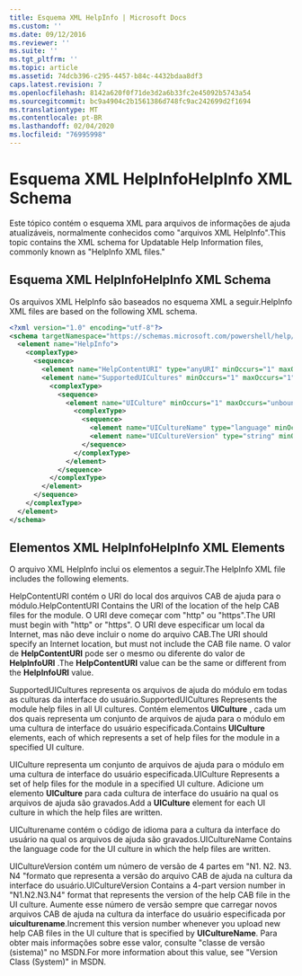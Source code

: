 ```yaml
---
title: Esquema XML HelpInfo | Microsoft Docs
ms.custom: ''
ms.date: 09/12/2016
ms.reviewer: ''
ms.suite: ''
ms.tgt_pltfrm: ''
ms.topic: article
ms.assetid: 74dcb396-c295-4457-b84c-4432bdaa8df3
caps.latest.revision: 7
ms.openlocfilehash: 8142a620f0f71de3d2a6b33fc2e45092b5743a54
ms.sourcegitcommit: bc9a4904c2b1561386d748fc9ac242699d2f1694
ms.translationtype: MT
ms.contentlocale: pt-BR
ms.lasthandoff: 02/04/2020
ms.locfileid: "76995998"
---
```

# <a name="helpinfo-xml-schema"></a><span data-ttu-id="38f32-102">Esquema XML HelpInfo</span><span class="sxs-lookup"><span data-stu-id="38f32-102">HelpInfo XML Schema</span></span>

<span data-ttu-id="38f32-103">Este tópico contém o esquema XML para arquivos de informações de ajuda atualizáveis, normalmente conhecidos como "arquivos XML HelpInfo".</span><span class="sxs-lookup"><span data-stu-id="38f32-103">This topic contains the XML schema for Updatable Help Information files, commonly known as "HelpInfo XML files."</span></span>

## <a name="helpinfo-xml-schema"></a><span data-ttu-id="38f32-104">Esquema XML HelpInfo</span><span class="sxs-lookup"><span data-stu-id="38f32-104">HelpInfo XML Schema</span></span>

<span data-ttu-id="38f32-105">Os arquivos XML HelpInfo são baseados no esquema XML a seguir.</span><span class="sxs-lookup"><span data-stu-id="38f32-105">HelpInfo XML files are based on the following XML schema.</span></span>

```xml
<?xml version="1.0" encoding="utf-8"?>
<schema targetNamespace="https://schemas.microsoft.com/powershell/help/2010/05" xmlns="http://www.w3.org/2001/XMLSchema">
  <element name="HelpInfo">
    <complexType>
      <sequence>
        <element name="HelpContentURI" type="anyURI" minOccurs="1" maxOccurs="1" />
        <element name="SupportedUICultures" minOccurs="1" maxOccurs="1">
          <complexType>
            <sequence>
              <element name="UICulture" minOccurs="1" maxOccurs="unbounded">
                <complexType>
                  <sequence>
                    <element name="UICultureName" type="language" minOccurs="1" maxOccurs="1" />
                    <element name="UICultureVersion" type="string" minOccurs="1" maxOccurs="1" />
                  </sequence>
                </complexType>
              </element>
            </sequence>
          </complexType>
        </element>
      </sequence>
    </complexType>
  </element>
</schema>
```

## <a name="helpinfo-xml-elements"></a><span data-ttu-id="38f32-106">Elementos XML HelpInfo</span><span class="sxs-lookup"><span data-stu-id="38f32-106">HelpInfo XML Elements</span></span>

<span data-ttu-id="38f32-107">O arquivo XML HelpInfo inclui os elementos a seguir.</span><span class="sxs-lookup"><span data-stu-id="38f32-107">The HelpInfo XML file includes the following elements.</span></span>

<span data-ttu-id="38f32-108">HelpContentURI contém o URI do local dos arquivos CAB de ajuda para o módulo.</span><span class="sxs-lookup"><span data-stu-id="38f32-108">HelpContentURI Contains the URI of the location of the help CAB files for the module.</span></span> <span data-ttu-id="38f32-109">O URI deve começar com "http" ou "https".</span><span class="sxs-lookup"><span data-stu-id="38f32-109">The URI must begin with "http" or "https".</span></span> <span data-ttu-id="38f32-110">O URI deve especificar um local da Internet, mas não deve incluir o nome do arquivo CAB.</span><span class="sxs-lookup"><span data-stu-id="38f32-110">The URI should specify an Internet location, but must not include the CAB file name.</span></span> <span data-ttu-id="38f32-111">O valor de **HelpContentURI** pode ser o mesmo ou diferente do valor de **HelpInfoURI** .</span><span class="sxs-lookup"><span data-stu-id="38f32-111">The **HelpContentURI** value can be the  same or different from the **HelpInfoURI** value.</span></span>

<span data-ttu-id="38f32-112">SupportedUICultures representa os arquivos de ajuda do módulo em todas as culturas da interface do usuário.</span><span class="sxs-lookup"><span data-stu-id="38f32-112">SupportedUICultures Represents the module help files in all UI cultures.</span></span> <span data-ttu-id="38f32-113">Contém elementos **UICulture** , cada um dos quais representa um conjunto de arquivos de ajuda para o módulo em uma cultura de interface do usuário especificada.</span><span class="sxs-lookup"><span data-stu-id="38f32-113">Contains **UICulture** elements, each of which represents a set of help files for the module in a specified UI culture.</span></span>

<span data-ttu-id="38f32-114">UICulture representa um conjunto de arquivos de ajuda para o módulo em uma cultura de interface do usuário especificada.</span><span class="sxs-lookup"><span data-stu-id="38f32-114">UICulture Represents a set of help files for the module in a specified UI culture.</span></span> <span data-ttu-id="38f32-115">Adicione um elemento **UICulture** para cada cultura de interface do usuário na qual os arquivos de ajuda são gravados.</span><span class="sxs-lookup"><span data-stu-id="38f32-115">Add a **UICulture** element for each UI culture in which the help files are written.</span></span>

<span data-ttu-id="38f32-116">UICulturename contém o código de idioma para a cultura da interface do usuário na qual os arquivos de ajuda são gravados.</span><span class="sxs-lookup"><span data-stu-id="38f32-116">UICultureName Contains the language code for the UI culture in which the help files are written.</span></span>

<span data-ttu-id="38f32-117">UICultureVersion contém um número de versão de 4 partes em "N1. N2. N3. N4 "formato que representa a versão do arquivo CAB de ajuda na cultura da interface do usuário.</span><span class="sxs-lookup"><span data-stu-id="38f32-117">UICultureVersion Contains a 4-part version number in "N1.N2.N3.N4" format that represents the version of the help CAB file in the UI culture.</span></span> <span data-ttu-id="38f32-118">Aumente esse número de versão sempre que carregar novos arquivos CAB de ajuda na cultura da interface do usuário especificada por **uiculturename**.</span><span class="sxs-lookup"><span data-stu-id="38f32-118">Increment this version number whenever you upload new help CAB files in the UI culture that is specified by **UICultureName**.</span></span> <span data-ttu-id="38f32-119">Para obter mais informações sobre esse valor, consulte "classe de versão (sistema)" no MSDN.</span><span class="sxs-lookup"><span data-stu-id="38f32-119">For more information about this value, see "Version Class (System)" in MSDN.</span></span>